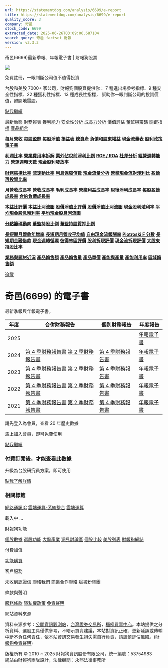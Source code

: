 ```yaml
---
url: https://statementdog.com/analysis/6699/e-report
title: https://statementdog.com/analysis/6699/e-report
quality_score: 3
company: 奇邑
stock_code: 6699
extracted_date: 2025-06-26T03:09:06.687104
search_query: 奇邑 factset 財報
version: v3.3.3
---
```


奇邑(6699)最新季報、年報電子書 | 財報狗股票















![](https://www.facebook.com/tr?id=1265443774131605&ev=PageView&noscript=1)













































































免費註冊，一眼判斷公司值不值得投資

台股和美股 7000+ 家公司，財報狗個股頁提供你：
7 種進出場參考指標、9 種安全性指標、22 種獲利性指標、13 種成長性指標，
幫助你一眼判斷公司的投資價值，避開地雷股。

[點我繼續](/users/sign_up)

[最新動態](/analysis/6699)
[財務報表](/analysis/6699/monthly-revenue)
[獲利能力](/analysis/6699/profit-margin)
[安全性分析](/analysis/6699/financial-structure-ratio)
[成長力分析](/analysis/6699/monthly-revenue-growth-rate)
[價值評估](/analysis/6699/pe)
[董監與籌碼](/analysis/6699/broker-trading)
[關鍵指標](/analysis/6699/long-term-and-short-term-monthly-revenue-yoy)
[產品組合](/analysis/6699/ai-search)

[**每月營收**](/analysis/6699/monthly-revenue)
[**每股盈餘**](/analysis/6699/eps)
[**每股淨值**](/analysis/6699/nav)
[**損益表**](/analysis/6699/income-statement)
[**總資產**](/analysis/6699/assets)
[**負債和股東權益**](/analysis/6699/liabilities-and-equity)
[**現金流量表**](/analysis/6699/cash-flow-statement)
[**股利政策**](/analysis/6699/dividend-policy)
[**電子書**](/analysis/6699/e-report)

[**利潤比率**](/analysis/6699/profit-margin)
[**營業費用率拆解**](/analysis/6699/operating-expense-ratio)
[**業外佔稅前淨利比例**](/analysis/6699/non-operating-income-to-profit-before-tax)
[**ROE / ROA**](/analysis/6699/roe-roa)
[**杜邦分析**](/analysis/6699/du-pont-analysis)
[**經營週轉能力**](/analysis/6699/turnover-ratio)
[**營運週轉天數**](/analysis/6699/turnover-days)
[**現金股利發放率**](/analysis/6699/dividend-payout-ratio)

[**財務結構比率**](/analysis/6699/financial-structure-ratio)
[**流速動比率**](/analysis/6699/current-ratio-and-quick-ratio)
[**利息保障倍數**](/analysis/6699/interest-coverage-ratio)
[**現金流量分析**](/analysis/6699/cash-flow-analysis)
[**營業現金流對淨利比**](/analysis/6699/operating-cash-flow-to-net-income-ratio)
[**盈餘再投資比率**](/analysis/6699/reinvestment-rate)

[**月營收成長率**](/analysis/6699/monthly-revenue-growth-rate)
[**營收成長率**](/analysis/6699/revenue-growth-rate)
[**毛利成長率**](/analysis/6699/gross-profit-growth-rate)
[**營業利益成長率**](/analysis/6699/operating-income-growth-rate)
[**稅後淨利成長率**](/analysis/6699/net-income-growth-rate)
[**每股盈餘成長率**](/analysis/6699/eps-growth-rate)
[**合約負債成長率**](/analysis/6699/current-contract-liabilities-growth-rate)

[**本益比評價**](/analysis/6699/pe)
[**本益比河流圖**](/analysis/6699/pe-band)
[**股價淨值比評價**](/analysis/6699/pb)
[**股價淨值比河流圖**](/analysis/6699/pb-band)
[**現金股利殖利率**](/analysis/6699/dividend-yield)
[**平均現金股息殖利率**](/analysis/6699/average-dividend-yield)
[**平均現金股息河流圖**](/analysis/6699/average-dividend-yield-band)

[**分點籌碼動向**](/analysis/6699/broker-trading)
[**董監持股比例**](/analysis/6699/board-members-and-supervisors-shares-to-shares-outstanding-ratio)
[**董監持股質押比例**](/analysis/6699/pledging-ratio-of-board-members-and-supervisors)

[**長短期月營收年增率**](/analysis/6699/long-term-and-short-term-monthly-revenue-yoy)
[**長短期月營收平均值**](/analysis/6699/average-long-term-and-short-term-monthly-revenue)
[**自由現金流報酬率**](/analysis/6699/croic)
[**Piotroski F 分數**](/analysis/6699/piotroski-f-score)
[**長短期金融借款**](/analysis/6699/financial-borrowing)
[**現金週轉循環**](/analysis/6699/cash-conversion-cycle)
[**彼得林區評價**](/analysis/6699/peter-lynch-valuation)
[**股利折現評價**](/analysis/6699/dividend-discount-valuation)
[**現金流折現評價**](/analysis/6699/dcf-valuation)
[**大股東持股比率**](/analysis/6699/majority-shareholders-share-ratio)

[**業務與題材近況**](/analysis/6699/ai-search)
[**產品銷售額**](/analysis/6699/product-sales-figure)
[**產品銷售量**](/analysis/6699/product-sales-volume)
[**產品單價**](/analysis/6699/product-unit-price)
[**產能與產量**](/analysis/6699/production-capacity)
[**產能利用率**](/analysis/6699/production-capacity-utilization)
[**區域銷售額**](/analysis/6699/product-regional-sales)

[追蹤](/users/sign_up)

# 奇邑(6699) 的電子書

最新季報與年報電子書。

| 年度 | 合併財務報告 | 個別財務報告 | 年度報告 |
| --- | --- | --- | --- |
| 2025 |  |  | [年報電子書](/analysis) |
| 2024 | [第 4 季財務報告書](https://doc.twse.com.tw/server-java/t57sb01?co_id=6699&colorchg=1&kind=A&step=9&filename=202404_6699_AI1.pdf)  [第 2 季財務報告書](https://doc.twse.com.tw/server-java/t57sb01?co_id=6699&colorchg=1&kind=A&step=9&filename=202402_6699_AI1.pdf) | [第 4 季財務報告書](https://doc.twse.com.tw/server-java/t57sb01?co_id=6699&colorchg=1&kind=A&step=9&filename=202404_6699_AI3.pdf) | [年報電子書](https://doc.twse.com.tw/server-java/t57sb01?co_id=6699&colorchg=1&kind=F&step=9&filename=2024_6699_20250603F04.pdf) |
| 2023 | [第 4 季財務報告書](https://doc.twse.com.tw/server-java/t57sb01?co_id=6699&colorchg=1&kind=A&step=9&filename=202304_6699_AI1.pdf)  [第 2 季財務報告書](https://doc.twse.com.tw/server-java/t57sb01?co_id=6699&colorchg=1&kind=A&step=9&filename=202302_6699_AI1.pdf) | [第 4 季財務報告書](https://doc.twse.com.tw/server-java/t57sb01?co_id=6699&colorchg=1&kind=A&step=9&filename=202304_6699_AI3.pdf) | [年報電子書](https://doc.twse.com.tw/server-java/t57sb01?co_id=6699&colorchg=1&kind=F&step=9&filename=2023_6699_20240527F04.pdf) |
| 2022 | [第 4 季財務報告書](https://doc.twse.com.tw/server-java/t57sb01?co_id=6699&colorchg=1&kind=A&step=9&filename=202204_6699_AI1.pdf)  [第 2 季財務報告書](https://doc.twse.com.tw/server-java/t57sb01?co_id=6699&colorchg=1&kind=A&step=9&filename=202202_6699_AI1.pdf) | [第 4 季財務報告書](https://doc.twse.com.tw/server-java/t57sb01?co_id=6699&colorchg=1&kind=A&step=9&filename=202204_6699_AI3.pdf) | [年報電子書](https://doc.twse.com.tw/server-java/t57sb01?co_id=6699&colorchg=1&kind=F&step=9&filename=2022_6699_20230602F04.pdf) |
| 2021 | [第 4 季財務報告書](https://doc.twse.com.tw/server-java/t57sb01?co_id=6699&colorchg=1&kind=A&step=9&filename=202104_6699_AI1.pdf)  [第 2 季財務報告書](https://doc.twse.com.tw/server-java/t57sb01?co_id=6699&colorchg=1&kind=A&step=9&filename=202102_6699_AI1.pdf) | [第 4 季財務報告書](https://doc.twse.com.tw/server-java/t57sb01?co_id=6699&colorchg=1&kind=A&step=9&filename=202104_6699_AI3.pdf) | [年報電子書](https://doc.twse.com.tw/server-java/t57sb01?co_id=6699&colorchg=1&kind=F&step=9&filename=2021_6699_20220623F04.pdf) |

請先登入為會員，查看 20 年歷史數據

馬上加入會員，即可免費使用

[點我繼續](/users/sign_up)

### 付費訂閱後，才能查看此數據

升級為台股研究員方案，即可使用

[點我了解詳情](/pricing)

### 相關標籤

[網路通訊IC](/tags/940)
[雲端運算-系統整合](/tags/731)
[雲端運算](/tags/369)

載入中 ...





財報狗功能

[個股數據](/analysis)
[選股功能](/screeners)
[大盤產業](/taiex)
[洞見討論區](/insight)
[個股比較](/compare/tpe)
[美股列表](/us-stock-list)
[財報狗網誌](/blog/)

付費加值

[功能購買](/pricing)

客戶服務

[未收到認證信](/users/recv_auth_fail)
[聯絡我們](/contact)
[商業合作聯絡](/contact)
[臉書粉絲團](//www.facebook.com/statementdog)

條款與聲明

[服務條款](/law/tos)
[隱私權政策](/law/privacy)
[免責聲明](/law/disclaimer)

網站資料來源

資料來源参考：[公開資訊觀測站](http://mops.twse.com.tw/mops/web/index)，[台灣證券交易所](http://www.tse.com.tw/)，[櫃檯買賣中心](http://www.otc.org.tw/)。本站提供之分析資料、選股工具僅供參考，不暗示買賣建議，本站對資訊正確、更新延誤或傳輸中斷不負任何責任，依本站資訊交易發生損失需自行負責，請謹慎評估風險。([財報狗免責聲明](/law/disclaimer))

版權所有 © 2010 ~ 2025 財報狗資訊股份有限公司，統一編號：53754983  
網站由財報狗團隊設計，法律顧問：永熙法律事務所